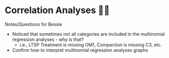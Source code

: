 # Correlation Analyses 👩‍💻
Notes/Questions for Bessie
* Noticed that sometimes not all categories are included in the multinomial regression analyses - why is that?
  * i.e., LTSP Treatment is missing OM1, Compaction is missing C3, etc.
* Confirm how to interpret multinomial regression analyses graphs
